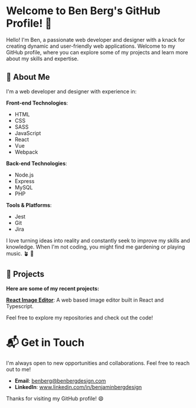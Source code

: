 # Welcome to Ben Berg's GitHub Profile! 👏

Hello! I'm Ben, a passionate web developer and designer with a knack for creating dynamic and user-friendly web applications.
Welcome to my GitHub profile, where you can explore some of my projects and learn more about my skills and expertise.

## 🚀 About Me

I'm a web developer and designer with experience in:

**Front-end Technologies**:

- HTML
- CSS
- SASS
- JavaScript
- React
- Vue
- Webpack

**Back-end Technologies**:

- Node.js
- Express
- MySQL
- PHP

**Tools & Platforms**:

- Jest
- Git
- Jira

I love turning ideas into reality and constantly seek to improve my skills and knowledge.
When I'm not coding, you might find me gardening or playing music. 🪴 🎸

## 🔧 Projects

**Here are some of my recent projects:**

**[React Image Editor](https://github.com/bergbpb/react-image-editor)**: A web based image editor built in React and Typescript.

Feel free to explore my repositories and check out the code!

# 📬 Get in Touch

I'm always open to new opportunities and collaborations. Feel free to reach out to me!

- **Email**: benberg@benbergdesign.com
- **LinkedIn**: www.linkedin.com/in/benjaminbergdesign

Thanks for visiting my GitHub profile! 😄

